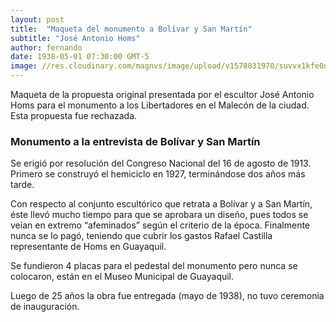 ```yaml
---
layout: post
title:  "Maqueta del monumento a Bolívar y San Martín"
subtitle: "José Antonio Homs"
author: fernando
date: 1938-05-01 07:30:00 GMT-5
image: //res.cloudinary.com/magnvs/image/upload/v1578031970/suvvx1kfe0oyxutoab7f.jpg
---
```

Maqueta de la propuesta original presentada por el escultor José Antonio Homs para el monumento a los Libertadores en el Malecón de la ciudad. Esta propuesta fue rechazada.

### Monumento a la entrevista de Bolívar y San Martín

Se erigió por resolución del Congreso Nacional del 16 de agosto de 1913. Primero se construyó el hemiciclo en 1927, terminándose dos años más tarde.

Con respecto al conjunto escultórico que retrata a Bolívar y a San Martín, éste llevó mucho tiempo para que se aprobara un diseño, pues todos se veían en extremo “afeminados” según el criterio de la época. Finalmente nunca se lo pagó, teniendo que cubrir los gastos Rafael Castilla representante de Homs en Guayaquil.

Se fundieron 4 placas para el pedestal del monumento pero nunca se colocaron, están en el Museo Municipal de Guayaquil.

Luego de 25 años la obra fue entregada (mayo de 1938), no tuvo ceremonia de inauguración.
